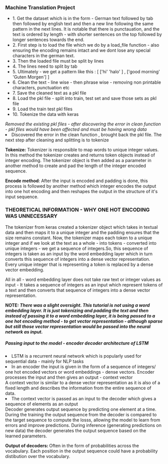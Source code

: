 <h3>Machine Translation Project</h3>
<ul>
<li>1. Get the dataset which is in the form - German text followed by tab then followed by english text and then a new line following the same pattern in the next lines. It is notable that there is punctauation, and the text is ordered by length - with shorter sentences on the top followed by longer sentences towards the end.</li>
  <li>2. First step is to load the file which we do by a load_file function - also ensuring the encoding remains intact and we dont lose any special characters in the german text.</li>
  <li>3. Then the loaded file must be split by lines</li>
  <li> 4. The lines need to split by tab</li>
  <li>5. Ultimately - we get a pattern like this : [ ['hi' 'halo' ] , ['good morning' 'Guten Morgen'] ]</li>
  <li>6. Clean the text - line wise - then phrase wise - removing non printable characters, punctuation etc</li>
  <li>7. Save the cleaned text as a pkl file</li>
  <li>8. Load the pkl file - split into train, test set and save those sets as pkl file</li>
  <li>9. Load the train test pkl files</li>
  <li>10. Tokenize the data with keras</li>
  
</ul>
<i>Removed the existing pkl files - after discovering the error in clean function - pkl files would have been affected and must be having wrong data</i>

<li>Discovered the error in the clean function , brought back the pkl file. The next step after cleaning and splitting is to tokenize</li>

<p><b>Tokenize:</b> Tokenizer is responsible to map words to unique integer values. In this method the tokenizer creates and returns token objects instead of integer encoding. The tokenizer object is then added as a parameter in another method to create and pad the length of the integer encoded sequence.</p>

<p><b>Encode method</b>: After the input is encoded and padding is done, this process is followed by another method which integer encodes the output into one hot encoding and then reshapes the output in the structure of it's input sequence.</p>

<h3> THEORETICAL INFORMATION - WHY ONE HOT ENCODING WAS UNNECESSARY</h3>
<p>The tokenizer from keras created a tokenizer object which takes in textual data and then maps it to a unique integer and the padding ensures that the size remains constant.
Now, the tokenizer maps each token to a unique integer and if we look at the text as a whole - into tokens - converted into unique integers - we get a sequence of integers.So, this sequence of integers is taken as an input by the word embedding layer which in turn converts this sequence of integers into a dense vector representation.
Every unique integer that is representing a token is replaced by a dense vector embedding.

All in all - word embedding layer does not take raw text or integer values as input - It takes a sequence of integers as an input which represent tokens of a text and then converts that sequence of integers into a dense vector representation.</p>

<p><b>NOTE: <i>There was a slight oversight. This tutorial is not using a word embedding layer. It is just tokenizing and padding the text and then instead of passing it to a word embedding layer, it is being passed to a one hot encoding method - to get vector representation - although sparse but still those vector representation would be passed into the neural network as input.</i></b></p>

<h5>Passing input to the model - encoder decoder architecture of LSTM </h5>
<p>
  <li>LSTM is a recurrent neural network which is popularly used for sequential data - mainly for NLP tasks</li>
  <li>In an encoder the input is given in the form of a sequence of integers/ one hot encoded vectors or word embeddings - dense vectors. Encoder processes the input and then gives an output - context vector</li>
  A context vector is similar to a dense vector representation as it is also of a fixed length and describes the information from the entire sequence of data.
  <li>The context vector is passed as an input to the decoder which gives a sequence of elements as an output</li>
  Decoder generates output sequence by predicting one element at a time. During the training the output sequence from the decoder is compared to the target sequence to compute the losss, allowing the model to learn from errors and improve predictions.
  During inference (generating predictions on new data) the decoder generates the output sequence based on the learned parameters.
</p>

<p><b>Output of decoders: </b>  Often in the form of probabilities across the vocabulary. Each position in the output sequence could have a probability distibution over the vocabulary.</p>

